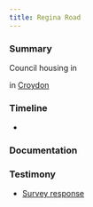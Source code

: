 ```yaml
---
title: Regina Road
---
```


### Summary

Council housing in 

in [Croydon](providers/croydon)

### Timeline

- 

### Documentation

### Testimony

- [Survey response](testimony/SR096)
